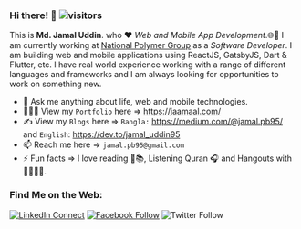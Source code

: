 ### Hi there! 👋 ![visitors](https://visitor-badge.laobi.icu/badge?page_id=jamal-pb95)

This is <b>Md. Jamal Uddin</b>. who :heart: *Web and Mobile App Development*.🌐📲 I am currently working at <a href="" target="_blank">National Polymer Group</a> as a *Software Developer*. I am building web and mobile applications using ReactJS, GatsbyJS, Dart & Flutter, etc. I have real world experience working with a range of different languages and frameworks and I am always looking for opportunities to work on something new.

- 💬 Ask me anything about life, web and mobile technologies.
- 👨🏻‍💻 View my `Portfolio` here => https://jaamaal.com/ 
- ✍ View my `Blogs` here => `Bangla:` https://medium.com/@jamal.pb95/ and `English`: https://dev.to/jamal_uddin95
- 📫 Reach me here => `jamal.pb95@gmail.com` 
- ⚡ Fun facts => I love reading 📖📚, Listening Quran 🎧 and Hangouts with 👨‍👩‍👧‍👦. 

### Find Me on the Web:
[![LinkedIn Connect](https://img.shields.io/badge/%20-Connect-black?color=14171A&labelColor=212121&logo=linkedin&logoColor=fffff0)](https://www.linkedin.com/in/jamal-pb95/)
[![Facebook Follow](https://img.shields.io/badge/%20-Connect-black?color=14171A&labelColor=1976d2&logo=facebook&logoColor=ffffff)](https://www.facebook.com/jamal-pb95/)
![Twitter Follow](https://img.shields.io/twitter/follow/jamal_uddin95?label=Follow&style=social)
